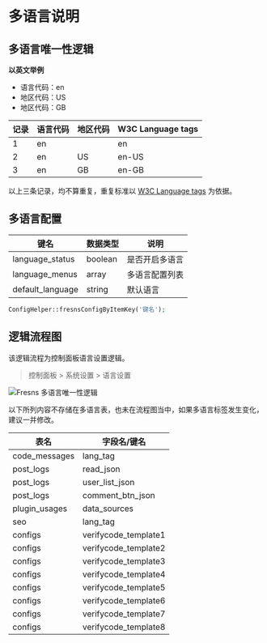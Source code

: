 # 多语言说明

## 多语言唯一性逻辑

**以英文举例**

- 语言代码：en
- 地区代码：US
- 地区代码：GB

| 记录 | 语言代码 | 地区代码 | W3C Language tags |
| --- | --- | --- | --- |
| 1 | en |  | en |
| 2 | en | US | en-US |
| 3 | en | GB | en-GB |

以上三条记录，均不算重复，重复标准以 [W3C Language tags](https://www.w3.org/International/articles/language-tags/) 为依据。

## 多语言配置

| 键名 | 数据类型 | 说明 |
| --- | --- | --- |
| language_status | boolean |  是否开启多语言 |
| language_menus | array | 多语言配置列表 |
| default_language | string | 默认语言 |

```php
ConfigHelper::fresnsConfigByItemKey('键名');
```

## 逻辑流程图

该逻辑流程为控制面板语言设置逻辑。

> 控制面板 > 系统设置 > 语言设置

![Fresns 多语言唯一性逻辑](https://files.fresns.org/wiki/flowchart/languages.jpg)

以下所列内容不存储在多语言表，也未在流程图当中，如果多语言标签发生变化，建议一并修改。

| 表名 | 字段名/键名 |
| --- | --- |
| code_messages | lang_tag |
| post_logs | read_json |
| post_logs | user_list_json |
| post_logs | comment_btn_json |
| plugin_usages | data_sources |
| seo | lang_tag |
| configs | verifycode_template1 |
| configs | verifycode_template2 |
| configs | verifycode_template3 |
| configs | verifycode_template4 |
| configs | verifycode_template5 |
| configs | verifycode_template6 |
| configs | verifycode_template7 |
| configs | verifycode_template8 |

